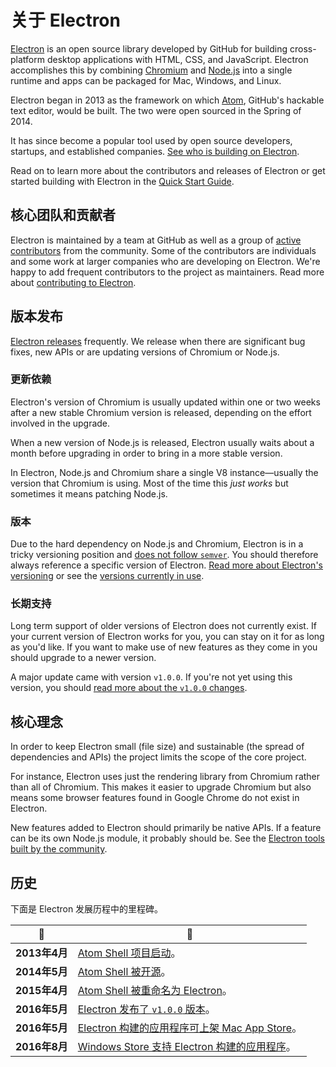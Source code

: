 # 关于 Electron

[Electron](https://electron.atom.io) is an open source library developed by GitHub for building cross-platform desktop applications with HTML, CSS, and JavaScript. Electron accomplishes this by combining [Chromium](https://www.chromium.org/Home) and [Node.js](https://nodejs.org) into a single runtime and apps can be packaged for Mac, Windows, and Linux.

Electron began in 2013 as the framework on which [Atom](https://atom.io), GitHub's hackable text editor, would be built. The two were open sourced in the Spring of 2014.

It has since become a popular tool used by open source developers, startups, and established companies. [See who is building on Electron](https://electron.atom.io/apps/).

Read on to learn more about the contributors and releases of Electron or get started building with Electron in the [Quick Start Guide](quick-start.md).

## 核心团队和贡献者

Electron is maintained by a team at GitHub as well as a group of [active contributors](https://github.com/electron/electron/graphs/contributors) from the community. Some of the contributors are individuals and some work at larger companies who are developing on Electron. We're happy to add frequent contributors to the project as maintainers. Read more about [contributing to Electron](https://github.com/electron/electron/blob/master/CONTRIBUTING.md).

## 版本发布

[Electron releases](https://github.com/electron/electron/releases) frequently. We release when there are significant bug fixes, new APIs or are updating versions of Chromium or Node.js.

### 更新依赖

Electron's version of Chromium is usually updated within one or two weeks after a new stable Chromium version is released, depending on the effort involved in the upgrade.

When a new version of Node.js is released, Electron usually waits about a month before upgrading in order to bring in a more stable version.

In Electron, Node.js and Chromium share a single V8 instance—usually the version that Chromium is using. Most of the time this *just works* but sometimes it means patching Node.js.

### 版本

Due to the hard dependency on Node.js and Chromium, Electron is in a tricky versioning position and [does not follow `semver`](http://semver.org). You should therefore always reference a specific version of Electron. [Read more about Electron's versioning](https://electron.atom.io/docs/tutorial/electron-versioning/) or see the [versions currently in use](https://electron.atom.io/#electron-versions).

### 长期支持

Long term support of older versions of Electron does not currently exist. If your current version of Electron works for you, you can stay on it for as long as you'd like. If you want to make use of new features as they come in you should upgrade to a newer version.

A major update came with version `v1.0.0`. If you're not yet using this version, you should [read more about the `v1.0.0` changes](https://electron.atom.io/blog/2016/05/11/electron-1-0).

## 核心理念

In order to keep Electron small (file size) and sustainable (the spread of dependencies and APIs) the project limits the scope of the core project.

For instance, Electron uses just the rendering library from Chromium rather than all of Chromium. This makes it easier to upgrade Chromium but also means some browser features found in Google Chrome do not exist in Electron.

New features added to Electron should primarily be native APIs. If a feature can be its own Node.js module, it probably should be. See the [Electron tools built by the community](https://electron.atom.io/community).

## 历史

下面是 Electron 发展历程中的里程碑。

| :calendar:  | :tada:                                                                                                      |
| ----------- | ----------------------------------------------------------------------------------------------------------- |
| **2013年4月** | [Atom Shell 项目启动](https://github.com/electron/electron/commit/6ef8875b1e93787fa9759f602e7880f28e8e6b45)。    |
| **2014年5月** | [Atom Shell 被开源](http://blog.atom.io/2014/05/06/atom-is-now-open-source.html)。                              |
| **2015年4月** | [Atom Shell 被重命名为 Electron](https://github.com/electron/electron/pull/1389)。                                |
| **2016年5月** | [Electron 发布了 `v1.0.0` 版本](https://electron.atom.io/blog/2016/05/11/electron-1-0)。                          |
| **2016年5月** | [Electron 构建的应用程序可上架 Mac App Store](https://electron.atom.io/docs/tutorial/mac-app-store-submission-guide)。 |
| **2016年8月** | [Windows Store 支持 Electron 构建的应用程序](https://electron.atom.io/docs/tutorial/windows-store-guide)。            |